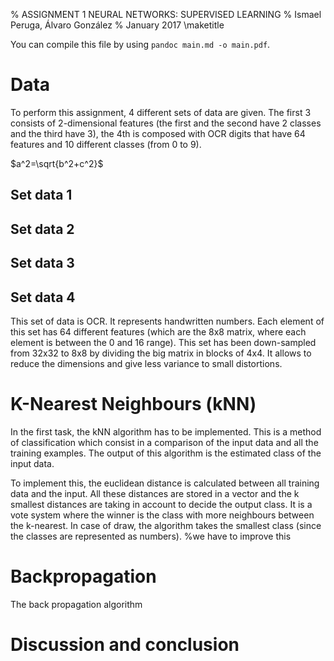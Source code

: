 % ASSIGNMENT 1 NEURAL NETWORKS: SUPERVISED LEARNING
% Ismael Peruga, Álvaro González
% January 2017
\maketitle

You can compile this file by using `pandoc main.md -o main.pdf`.

# Data

To perform this assignment, 4 different sets of data are given. The first 3 consists of 2-dimensional features (the first and the second have 2 classes and the third have 3), the 4th is composed with OCR digits that have 64 features and 10 different classes (from 0 to 9).

$a^2=\sqrt{b^2+c^2}$

## Set data 1

## Set data 2

## Set data 3

## Set data 4

This set of data is OCR. It represents handwritten numbers. Each element of this set has 64 different features (which are the 8x8 matrix, where each element is between the 0 and 16 range). This set has been down-sampled from 32x32 to 8x8 by dividing the big matrix in blocks of 4x4. It allows to reduce the dimensions and give less variance to small distortions. 

# K-Nearest Neighbours (kNN)

In the first task, the kNN algorithm has to be implemented. This is a method of classification which consist in a comparison of the input data and all the training examples. The output of this algorithm is the estimated class of the input data.

To implement this, the euclidean distance is calculated between all training data and the input. All these distances are stored in a vector and the k smallest distances are taking in account to decide the output class. It is a vote system where the winner is the class with more neighbours between the k-nearest. In case of draw, the algorithm takes the smallest class (since the classes are represented as numbers). %we have to improve this

# Backpropagation

The back propagation algorithm 

# Discussion and conclusion
